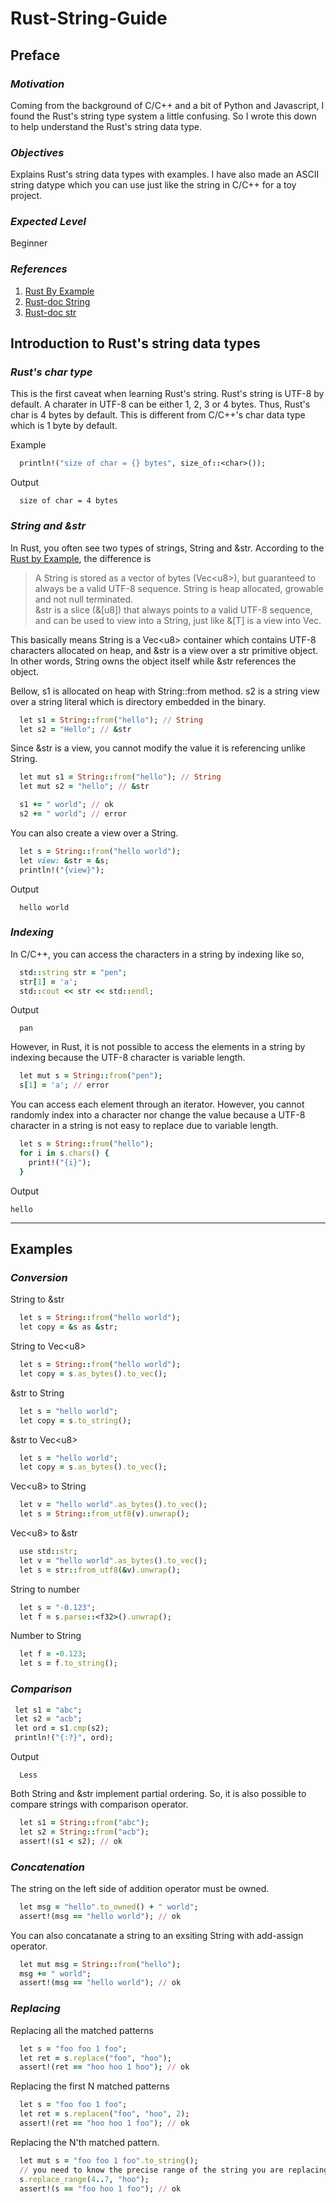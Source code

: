 # Rust-String-Guide

## Preface

### *Motivation*
Coming from the background of C/C++ and a bit of Python and Javascript, I found the Rust's string type system a little confusing. So I wrote this down to help understand the Rust's string data type.
### *Objectives*
Explains Rust's string data types with examples. I have also made an ASCII string datype which you can use just like the string in C/C++ for a toy project. 
### *Expected Level*
Beginner
### *References*
1. [Rust By Example](https://doc.rust-lang.org/rust-by-example/std/str.html)
2. [Rust-doc String](https://doc.rust-lang.org/std/string/struct.String.html)
3. [Rust-doc str](https://doc.rust-lang.org/std/primitive.str.html)


## Introduction to Rust's string data types

### *Rust's char type*
This is the first caveat when learning Rust's string. Rust's string is UTF-8 by default. A charater in UTF-8 can be either 1, 2, 3 or 4 bytes. Thus, Rust's char is 4 bytes by default. This is different from C/C++'s char data type which is 1 byte by default.

Example
```rb
  println!("size of char = {} bytes", size_of::<char>());
```
Output
```
  size of char = 4 bytes
```

### *String and &str*
In Rust, you often see two types of strings, String and &str. According to the [Rust by Example](https://doc.rust-lang.org/rust-by-example/std/str.html), the difference is 

> A String is stored as a vector of bytes (Vec\<u8\>), but guaranteed to always be a valid UTF-8 sequence. String is heap allocated, growable and not null terminated. \
&str is a slice (&[u8]) that always points to a valid UTF-8 sequence, and can be used to view into a String, just like &[T] is a view into Vec<T>.

This basically means String is a Vec\<u8\> container which contains UTF-8 characters allocated on heap, and &str is a view over a str primitive object. In other words, String owns the object itself while &str references the object.


Bellow, s1 is allocated on heap with String::from method. s2 is a string view over a string literal which is directory embedded in the binary.
```rb
  let s1 = String::from("hello"); // String
  let s2 = "Hello"; // &str
```

Since &str is a view, you cannot modify the value it is referencing unlike String.
```rb
  let mut s1 = String::from("hello"); // String
  let mut s2 = "hello"; // &str

  s1 += " world"; // ok
  s2 += " world"; // error
```

You can also create a view over a String.
```rb
  let s = String::from("hello world");
  let view: &str = &s;
  println!("{view}");
```
Output
```
  hello world
```

### *Indexing*
In C/C++, you can access the characters in a string by indexing like so,
```rb
  std::string str = "pen";
  str[1] = 'a';
  std::cout << str << std::endl;
```
Output
```
  pan
```

However, in Rust, it is not possible to access the elements in a string by indexing because the UTF-8 character is variable length.
```rb
  let mut s = String::from("pen");
  s[1] = 'a'; // error
```
You can access each element through an iterator. However, you cannot randomly index into a character nor change the value because a UTF-8 character in a string is not easy to replace due to variable length.
```rb
  let s = String::from("hello");
  for i in s.chars() {
    print!("{i}");
  }
```
Output
```
hello
```

---
## Examples

### *Conversion*
String to &str
```rb
  let s = String::from("hello world");
  let copy = &s as &str;
```
String to Vec\<u8\>
```rb
  let s = String::from("hello world");
  let copy = s.as_bytes().to_vec();
```
&str to String
```rb
  let s = "hello world";
  let copy = s.to_string();
```
&str to Vec\<u8\>
```rb
  let s = "hello world";
  let copy = s.as_bytes().to_vec();
```
Vec\<u8\> to String
```rb
  let v = "hello world".as_bytes().to_vec();
  let s = String::from_utf8(v).unwrap();
```
Vec\<u8\> to &str
```rb
  use std::str;
  let v = "hello world".as_bytes().to_vec();
  let s = str::from_utf8(&v).unwrap();
```
String to number
```rb
  let s = "-0.123";
  let f = s.parse::<f32>().unwrap();
```
Number to String
```rb
  let f = -0.123;
  let s = f.to_string();
```
### *Comparison*
```rb
 let s1 = "abc";
 let s2 = "acb";
 let ord = s1.cmp(s2);
 println!("{:?}", ord);
```
Output
```
  Less
```
Both String and &str implement partial ordering. So, it is also possible to compare strings with comparison operator.
```rb
  let s1 = String::from("abc");
  let s2 = String::from("acb");
  assert!(s1 < s2); // ok
```
### *Concatenation*
The string on the left side of addition operator must be owned.
```rb
  let msg = "hello".to_owned() + " world";
  assert!(msg == "hello world"); // ok
```
You can also concatanate a string to an exsiting String with add-assign operator.
```rb
  let mut msg = String::from("hello");
  msg += " world";
  assert!(msg == "hello world"); // ok                 
```
### *Replacing*
Replacing all the matched patterns
```rb
  let s = "foo foo 1 foo";
  let ret = s.replace("foo", "hoo");
  assert!(ret == "hoo hoo 1 hoo"); // ok
```
Replacing the first N matched patterns
```rb
  let s = "foo foo 1 foo";
  let ret = s.replacen("foo", "hoo", 2);
  assert!(ret == "hoo hoo 1 foo"); // ok
```
Replacing the N'th matched pattern.
```rb
  let mut s = "foo foo 1 foo".to_string();
  // you need to know the precise range of the string you are replacing in advance
  s.replace_range(4..7, "hoo");
  assert!(s == "foo hoo 1 foo"); // ok
```
